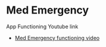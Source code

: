 # Med Emergency

App Functioning Youtube link
- [Med Emergency functioning video](https://youtube.com/shorts/2iNFB8BXUKQ?feature=share)


